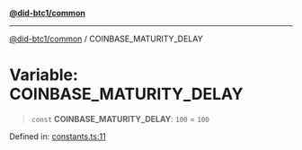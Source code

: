 [**@did-btc1/common**](../README.md)

***

[@did-btc1/common](../globals.md) / COINBASE\_MATURITY\_DELAY

# Variable: COINBASE\_MATURITY\_DELAY

> `const` **COINBASE\_MATURITY\_DELAY**: `100` = `100`

Defined in: [constants.ts:11](https://github.com/dcdpr/did-btc1-js/blob/751aedd75738c26882a2149e644ae32b9e424707/packages/common/src/constants.ts#L11)
